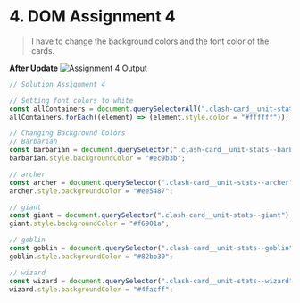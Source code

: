 # 4. DOM Assignment 4
>I have to change the background colors and the font color of the cards.

**After Update**
![Assignment 4 Output](https://user-images.githubusercontent.com/110087385/216595994-b6561e76-32a8-4924-a7f0-0047cff1da65.png)

```javascript
// Solution Assignment 4

// Setting font colors to white
const allContainers = document.querySelectorAll(".clash-card__unit-stats div");
allContainers.forEach((element) => (element.style.color = "#ffffff"));

// Changing Background Colors
// Barbarian
const barbarian = document.querySelector(".clash-card__unit-stats--barbarian");
barbarian.style.backgroundColor = "#ec9b3b";

// archer
const archer = document.querySelector(".clash-card__unit-stats--archer");
archer.style.backgroundColor = "#ee5487";

// giant
const giant = document.querySelector(".clash-card__unit-stats--giant");
giant.style.backgroundColor = "#f6901a";

// goblin
const goblin = document.querySelector(".clash-card__unit-stats--goblin");
goblin.style.backgroundColor = "#82bb30";

// wizard
const wizard = document.querySelector(".clash-card__unit-stats--wizard");
wizard.style.backgroundColor = "#4facff";
```